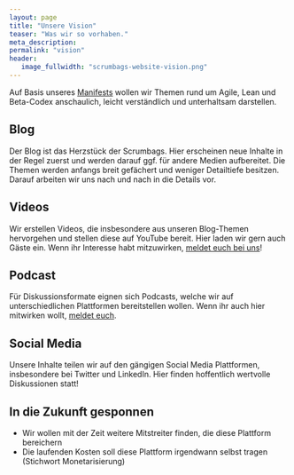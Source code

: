```yaml
---
layout: page
title: "Unsere Vision"
teaser: "Was wir so vorhaben."
meta_description:
permalink: "vision"
header:
   image_fullwidth: "scrumbags-website-vision.png"
---
```


Auf Basis unseres [Manifests](/manifesto/) wollen wir Themen rund um Agile, Lean und Beta-Codex anschaulich, leicht verständlich und unterhaltsam darstellen.

## Blog

Der Blog ist das Herzstück der Scrumbags. Hier erscheinen neue Inhalte in der Regel zuerst und werden darauf ggf. für andere Medien aufbereitet. Die Themen werden anfangs breit gefächert und weniger Detailtiefe besitzen. Darauf arbeiten wir uns nach und nach in die Details vor.

## Videos

Wir erstellen Videos, die insbesondere aus unseren Blog-Themen hervorgehen und stellen diese auf YouTube bereit. Hier laden wir gern auch Gäste ein. Wenn ihr Interesse habt mitzuwirken, [meldet euch bei uns](/contact/)!

## Podcast

Für Diskussionsformate eignen sich Podcasts, welche wir auf unterschiedlichen Plattformen bereitstellen wollen. Wenn ihr auch hier mitwirken wollt, [meldet euch](/contact/).

## Social Media

Unsere Inhalte teilen wir auf den gängigen Social Media Plattformen, insbesondere bei Twitter und LinkedIn. Hier finden hoffentlich wertvolle Diskussionen statt!

## In die Zukunft gesponnen

- Wir wollen mit der Zeit weitere Mitstreiter finden, die diese Plattform bereichern
- Die laufenden Kosten soll diese Plattform irgendwann selbst tragen (Stichwort Monetarisierung)
